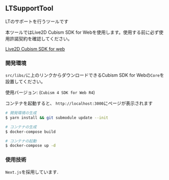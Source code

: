 ## LTSupportTool

LTのサポートを行うツールです

本ツールではLive2D Cubism SDK for Webを使用します。使用する前に必ず使用許諾契約を確認してください。

[Live2D Cubism SDK for web](https://www.live2d.com/download/cubism-sdk/download-web/)

### 開発環境

`src/libs/`に上のリンクからダウンロードできるCubism SDK for Webの`Core`を設置してください。

使用バージョン: (`Cubism 4 SDK for Web R4`)

コンテナを起動すると、 `http://localhost:3000`にページが表示されます

```bash
# 開発環境の生成
$ yarn install && git submodule update --init

# コンテナの生成
$ docker-compose build

# コンテナの起動
$ docker-compose up -d
```

### 使用技術

`Next.js`を採用しています.  
